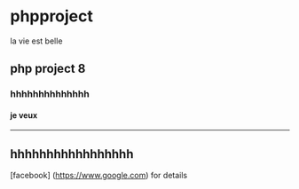 # phpproject
la vie est belle

## php project 8
### hhhhhhhhhhhhhh
#### je veux
---
hhhhhhhhhhhhhhhhh
---
[facebook] (https://www.google.com) for details
